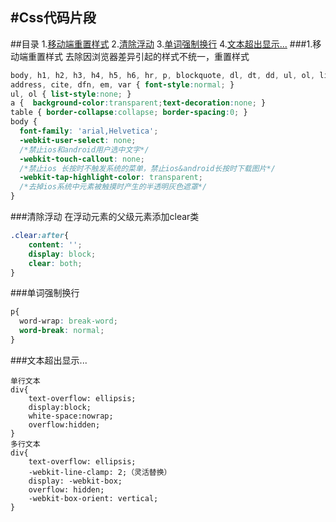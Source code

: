 #Css代码片段
---
##目录
1.[移动端重置样式](#reset)
2.[清除浮动](#clear)
3.[单词强制换行](#word-wrap)
4.[文本超出显示...](#text-overflow)
###<a id="reset">1.移动端重置样式</a>
去除因浏览器差异引起的样式不统一，重置样式
```css
body, h1, h2, h3, h4, h5, h6, hr, p, blockquote, dl, dt, dd, ul, ol, li, pre, form, fieldset, legend, button, input, textarea, th, td { margin:0; padding:0; }
address, cite, dfn, em, var { font-style:normal; }
ul, ol { list-style:none; }
a {  background-color:transparent;text-decoration:none; }
table { border-collapse:collapse; border-spacing:0; } 
body {
  font-family: 'arial,Helvetica';
  -webkit-user-select: none;
  /*禁止ios和android用户选中文字*/
  -webkit-touch-callout: none;
  /*禁止ios 长按时不触发系统的菜单，禁止ios&android长按时下载图片*/
  -webkit-tap-highlight-color: transparent;
  /*去掉ios系统中元素被触摸时产生的半透明灰色遮罩*/
}
```
###<a id="clear">清除浮动</a>
在浮动元素的父级元素添加clear类
```css
.clear:after{
    content: '';
    display: block;
    clear: both;
}
```
###<a id="word-wrap">单词强制换行</a>
```css
p{
  word-wrap: break-word; 
  word-break: normal; 
}
```
###<a id="text-overflow">文本超出显示...</a>
```
单行文本
div{
    text-overflow: ellipsis;
    display:block;
    white-space:nowrap;
    overflow:hidden;
}
多行文本
div{
    text-overflow: ellipsis;
    -webkit-line-clamp: 2;（灵活替换）
    display: -webkit-box;
    overflow: hidden;
    -webkit-box-orient: vertical;
}
```